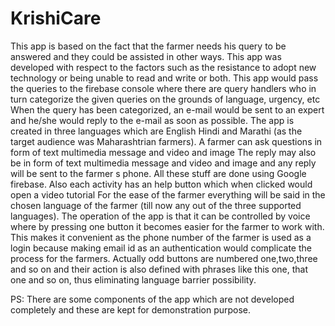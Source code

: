 # KrishiCare
This app is based on the fact that the farmer needs his query to be answered and they could be assisted in other ways. This app was developed with respect to the factors such as the resistance to adopt new technology or being unable to read and write or both. This app would pass the queries to the firebase console where there are query handlers who in turn categorize the given queries on the grounds of language, urgency, etc When the query has been categorized, an e-mail would be sent to an expert and he/she would reply to the e-mail as soon as possible. The app is created in three languages which are English Hindi and Marathi (as the target audience was Maharashtrian farmers). A farmer can ask questions in form of text multimedia message and video and image The reply may also be in form of text multimedia message and video and image and any reply will be sent to the farmer s phone. All these stuff are done using Google firebase. Also each activity has an help button which when clicked would open a video tutorial For the ease of the farmer everything will be said in the chosen language of the farmer (till now any out of the three supported languages). The operation of the app is that it can be controlled by voice where by pressing one button it becomes easier for the farmer to work with. This makes it convenient as the phone number of the farmer is used as a login because making email id as an authentication would complicate the process for the farmers. Actually odd buttons are numbered one,two,three and so on and their action is also defined with phrases like this one, that one and so on, thus eliminating language barrier possibility.

PS: There are some components of the app which are not developed completely and these are kept for demonstration purpose.
